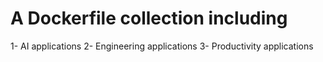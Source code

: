 # A Dockerfile collection including

1- AI applications
2- Engineering applications
3- Productivity applications
